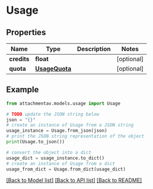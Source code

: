 # Usage


## Properties

Name | Type | Description | Notes
------------ | ------------- | ------------- | -------------
**credits** | **float** |  | [optional] 
**quota** | [**UsageQuota**](UsageQuota.md) |  | [optional] 

## Example

```python
from attachmentav.models.usage import Usage

# TODO update the JSON string below
json = "{}"
# create an instance of Usage from a JSON string
usage_instance = Usage.from_json(json)
# print the JSON string representation of the object
print(Usage.to_json())

# convert the object into a dict
usage_dict = usage_instance.to_dict()
# create an instance of Usage from a dict
usage_from_dict = Usage.from_dict(usage_dict)
```
[[Back to Model list]](../README.md#documentation-for-models) [[Back to API list]](../README.md#documentation-for-api-endpoints) [[Back to README]](../README.md)


